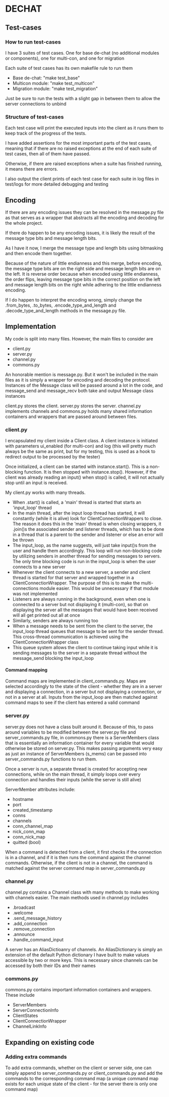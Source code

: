 # DECHAT

## Test-cases

### How to run test-cases

I have 3 suites of test cases. One for base de-chat (no additional modules or components), one for multi-con, and one for migration

Each suite of test cases has its own makefile rule to run them

- Base de-chat: "make test_base"
- Multicon module: "make test_multicon"
- Migration module: "make test_migration"

Just be sure to run the tests with a slight gap in between them to allow the server connections to unbind

### Structure of test-cases

Each test case will print the executed inputs into the client as it runs them to keep track of the progress of the tests.

I have added assertions for the most important parts of the test cases, meaning that if there are no raised exceptions at the end of each suite of test cases, then all of them have passed.

Otherwise, if there are raised exceptions when a suite has finished running, it means there are errors.

I also output the client prints of each test case for each suite in log files in test/logs for more detailed debugging and testing

## Encoding

If there are any encoding issues they can be resolved in the message.py file as that serves as a wrapper that abstracts all the encoding and decoding for the whole project.

If there do happen to be any encoding issues, it is likely the result of the message type bits and message length bits.

As I have it now, I merge the message type and length bits using bitmasking and then encode them together.

Because of the nature of little endianness and this merge, before encoding, the message type bits are on the right side and message length bits are on the left. It is reverse order because when encoded using little endianness, the order flips, leaving message type bits in the correct position on the left and message length bits on the right while adhering to the little endianness encoding.

If I do happen to interpret the encoding wrong, simply change the .from_bytes, .to_bytes, .encode_type_and_length and .decode_type_and_length methods in the message.py file.

## Implementation

My code is split into many files. However, the main files to consider are

- client.py
- server.py
- channel.py
- commons.py

An honorable mention is message.py. But it won't be included in the main files as it is simply a wrapper for encoding and decoding the protocol. Instances of the Message class will be passed around a lot in the code, and message_send and message_recv both take and output Message class instances

client.py stores the client. server.py stores the server. channel.py implements channels and commons.py holds many shared information containers and wrappers that are passed around between files.

### client.py

I encapsulated my client inside a Client class. A client instance is initiated with parameters ui_enabled (for multi-con) and log (this will pretty much always be the same as print, but for my testing, this is used as a hook to redirect output to be processed by the tester)

Once initialized, a client can be started with instance.start(). This is a non-blocking function. It is then stopped with instance.stop(). However, if the client was already reading an input() when stop() is called, it will not actually stop until an input is received.

My client.py works with many threads.

- When .start() is called, a 'main' thread is started that starts an 'input_loop' thread
- In the main thread, after the input loop thread has started, it will constantly (while it is alive) look for ClientConnectionWrappers to close. The reason it does this in the 'main' thread is when closing wrappers, it .join()s the associated sender and listener threads, which has to be done in a thread that is a parent to the sender and listener or else an error will be thrown
- The input_loop, as the name suggests, will just take input()s from the user and handle them accordingly. This loop will run non-blocking code by utilizing senders in another thread for sending messages to servers. The only time blocking code is run in the input_loop is when the user connects to a new server
- Whenever the client connects to a new server, a sender and client thread is started for that server and wrapped together in a ClientConnectionWrapper. The purpose of this is to make the multi-connections module easier. This would be unnecessary if that module was not implemented
- Listeners are always running in the background, even when one is connected to a server but not displaying it (multi-con), so that on displaying the server all the messages that would have been received will all get printed out all at once
- Similarly, senders are always running too
- When a message needs to be sent from the client to the server, the input_loop thread queues that message to be sent for the sender thread. This cross-thread communication is achieved using the ClientConnectionWrapper class
- This queue system allows the client to continue taking input while it is sending messages to the server in a separate thread without the message_send blocking the input_loop

#### Command mapping

Command maps are implemented in client_commands.py. Maps are selected accordingly to the state of the client - whether they are in a server and displaying a connection, in a server but not displaying a connection, or not in a server at all. Inputs from the input_loop are then matched against command maps to see if the client has entered a valid command

### server.py

server.py does not have a class built around it. Because of this, to pass around variables to be modified between the server.py file and server_commands.py file, in commons.py there is a ServerMembers class that is essentially an information container for every variable that would otherwise be stored on server.py. This makes passing arguments very easy as just an instance of ServerMembers (s_mems) can be passed into server_commands.py functions to run them.

Once a server is run, a separate thread is created for accepting new connections, while on the main thread, it simply loops over every connection and handles their inputs (while the server is still alive)

ServerMember attributes include:
- hostname
- port
- created_timestamp
- conns
- channels
- conn_channel_map
- nick_conn_map
- conn_nick_map
- quitted (bool)

When a command is detected from a client, it first checks if the connection is in a channel, and if it is then runs the command against the channel commands. Otherwise, if the client is not in a channel, the command is matched against the server command map in server_commands.py

### channel.py

channel.py contains a Channel class with many methods to make working with channels easier. The main methods used in channel.py includes

- .broadcast
- .welcome
- .send_message_history
- .add_connection
- .remove_connection
- .announce
- .handle_command_input

A server has an AliasDictioanry of channels. An AliasDictionary is simply an extension of the default Python dictionary I have built to make values accessible by two or more keys. This is necessary since channels can be accessed by both their IDs and their names

### commons.py

commons.py contains important information containers and wrappers. These include

- ServerMembers
- ServerConnectionInfo
- ClientStates
- ClientConnectionWrapper
- ChannelLinkInfo

## Expanding on existing code

### Adding extra commands

To add extra commands, whether on the client or server side, one can simply append to server_commands.py or client_commands.py and add the commands to the corresponding command map (a unique command map exists for each unique state of the client - for the server there is only one command map)
